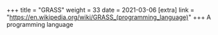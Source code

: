 +++
title = "GRASS"
weight = 33
date = 2021-03-06
[extra]
link = "https://en.wikipedia.org/wiki/GRASS_(programming_language)"
+++
A programming language


